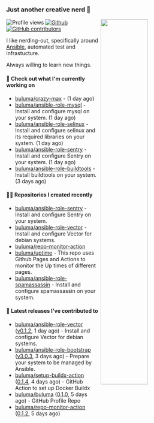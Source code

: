 ### Just another creative nerd 👋


![Profile views](https://gpvc.arturio.dev/buluma) <a href="https://gitstats.me/buluma">
  <img align="right" src="https://github-readme-stats.vercel.app/api?username=buluma&theme=gotham&show_icons=true" width="50%"/>
</a>
[![Github](https://img.shields.io/badge/-buluma-black?style=flat&labelColor=black&logo=github&logoColor=white&include_all_commits=true&count_private=true)](https://gitstats.me/buluma)
[![GitHub contributors](https://img.shields.io/github/contributors/buluma/badges.svg)](https://GitHub.com/buluma/badges/graphs/contributors/)

I like nerding-out, specifically around [Ansible](https://github.com/ansible/ansible), automated test and infrastucture.

Always willing to learn new things.

#### 👷 Check out what I'm currently working on

- [buluma/crazy-max](https://github.com/buluma/crazy-max) -  (1 day ago)
- [buluma/ansible-role-mysql](https://github.com/buluma/ansible-role-mysql) - Install and configure mysql on your system. (1 day ago)
- [buluma/ansible-role-selinux](https://github.com/buluma/ansible-role-selinux) - Install and configure selinux and its required libraries on your system. (1 day ago)
- [buluma/ansible-role-sentry](https://github.com/buluma/ansible-role-sentry) - Install and configure Sentry on your system. (1 day ago)
- [buluma/ansible-role-buildtools](https://github.com/buluma/ansible-role-buildtools) - Install buildtools on your system. (3 days ago)

#### 👨‍💻 Repositories I created recently

- [buluma/ansible-role-sentry](https://github.com/buluma/ansible-role-sentry) - Install and configure Sentry on your system.
- [buluma/ansible-role-vector](https://github.com/buluma/ansible-role-vector) - Install and configure Vector for debian systems.
- [buluma/repo-monitor-action](https://github.com/buluma/repo-monitor-action)
- [buluma/uptime](https://github.com/buluma/uptime) - This repo uses Github Pages and Actions to monitor the Up times of different pages.
- [buluma/ansible-role-spamassassin](https://github.com/buluma/ansible-role-spamassassin) - Install and configure spamassassin on your system.

#### 🚀 Latest releases I've contributed to

- [buluma/ansible-role-vector](https://github.com/buluma/ansible-role-vector) ([v0.1.2](https://github.com/buluma/ansible-role-vector/releases/tag/v0.1.2), 1 day ago) - Install and configure Vector for debian systems.
- [buluma/ansible-role-bootstrap](https://github.com/buluma/ansible-role-bootstrap) ([v3.0.3](https://github.com/buluma/ansible-role-bootstrap/releases/tag/v3.0.3), 3 days ago) - Prepare your system to be managed by Ansible.
- [buluma/setup-buildx-action](https://github.com/buluma/setup-buildx-action) ([0.1.4](https://github.com/buluma/setup-buildx-action/releases/tag/0.1.4), 4 days ago) - GitHub Action to set up Docker Buildx
- [buluma/buluma](https://github.com/buluma/buluma) ([0.1.0](https://github.com/buluma/buluma/releases/tag/0.1.0), 5 days ago) - GitHub Profile Repo
- [buluma/repo-monitor-action](https://github.com/buluma/repo-monitor-action) ([0.1.2](https://github.com/buluma/repo-monitor-action/releases/tag/0.1.2), 5 days ago)


